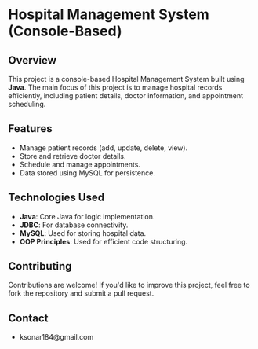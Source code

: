 <h1>Hospital Management System (Console-Based)</h1>
<h2>Overview</h2>
<p>This project is a console-based Hospital Management System built using <b>Java</b>. The main focus of this project is to manage hospital records efficiently, including patient details, doctor information, and appointment scheduling.</p>
<h2>Features</h2>
<ul>
  <li>Manage patient records (add, update, delete, view).</li>
  <li>Store and retrieve doctor details.</li>
  <li>Schedule and manage appointments.</li>
  <li>Data stored using MySQL for persistence.</li>
</ul>
<h2>Technologies Used</h2>
<ul>
  <li><b>Java</b>: Core Java for logic implementation.</li>
  <li><b>JDBC</b>: For database connectivity.</li>
  <li><b>MySQL</b>: Used for storing hospital data.</li>
  <li><b>OOP Principles</b>: Used for efficient code structuring.</li>
</ul>
<h2>Contributing</h2>
<p>Contributions are welcome! If you'd like to improve this project, feel free to fork the repository and submit a pull request.</p>
<h2>Contact</h2>
<ul>
  <li>ksonar184@gmail.com</li>
</ul>

